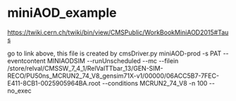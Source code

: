 # miniAOD_example
https://twiki.cern.ch/twiki/bin/view/CMSPublic/WorkBookMiniAOD2015#Taus

go to link above, this file is created by cmsDriver.py miniAOD-prod -s PAT --eventcontent MINIAODSIM --runUnscheduled --mc --filein /store/relval/CMSSW_7_4_1/RelValTTbar_13/GEN-SIM-RECO/PU50ns_MCRUN2_74_V8_gensim71X-v1/00000/06ACC5B7-7FEC-E411-8CB1-0025905964BA.root --conditions MCRUN2_74_V8 -n 100 --no_exec
